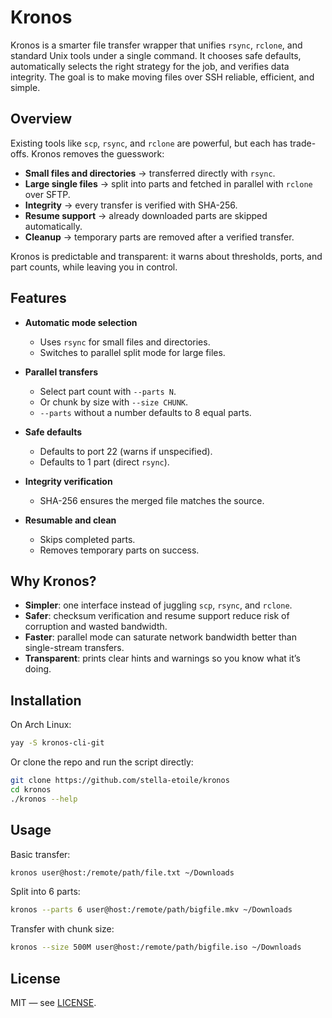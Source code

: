 # Kronos

Kronos is a smarter file transfer wrapper that unifies `rsync`, `rclone`, and standard Unix tools under a single command. It chooses safe defaults, automatically selects the right strategy for the job, and verifies data integrity. The goal is to make moving files over SSH reliable, efficient, and simple.

## Overview

Existing tools like `scp`, `rsync`, and `rclone` are powerful, but each has trade-offs. Kronos removes the guesswork:

- **Small files and directories** → transferred directly with `rsync`.
- **Large single files** → split into parts and fetched in parallel with `rclone` over SFTP.
- **Integrity** → every transfer is verified with SHA-256.
- **Resume support** → already downloaded parts are skipped automatically.
- **Cleanup** → temporary parts are removed after a verified transfer.

Kronos is predictable and transparent: it warns about thresholds, ports, and part counts, while leaving you in control.

## Features

- **Automatic mode selection**
  - Uses `rsync` for small files and directories.
  - Switches to parallel split mode for large files.

- **Parallel transfers**
  - Select part count with `--parts N`.
  - Or chunk by size with `--size CHUNK`.
  - `--parts` without a number defaults to 8 equal parts.

- **Safe defaults**
  - Defaults to port 22 (warns if unspecified).
  - Defaults to 1 part (direct `rsync`).

- **Integrity verification**
  - SHA-256 ensures the merged file matches the source.

- **Resumable and clean**
  - Skips completed parts.
  - Removes temporary parts on success.

## Why Kronos?

- **Simpler**: one interface instead of juggling `scp`, `rsync`, and `rclone`.  
- **Safer**: checksum verification and resume support reduce risk of corruption and wasted bandwidth.  
- **Faster**: parallel mode can saturate network bandwidth better than single-stream transfers.  
- **Transparent**: prints clear hints and warnings so you know what it’s doing.

## Installation

On Arch Linux:

```bash
yay -S kronos-cli-git
```

Or clone the repo and run the script directly:

```bash
git clone https://github.com/stella-etoile/kronos
cd kronos
./kronos --help
```

## Usage

Basic transfer:

```bash
kronos user@host:/remote/path/file.txt ~/Downloads
```

Split into 6 parts:

```bash
kronos --parts 6 user@host:/remote/path/bigfile.mkv ~/Downloads
```

Transfer with chunk size:

```bash
kronos --size 500M user@host:/remote/path/bigfile.iso ~/Downloads
```

## License

MIT — see [LICENSE](LICENSE).
